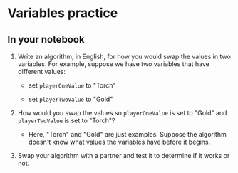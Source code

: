# Variables practice

## In your notebook

1. Write an algorithm, in English, for how you would swap the values in two variables. For example, suppose we have two variables that have different values:

   * set `playerOneValue` to "Torch"

   * set `playerTwoValue` to "Gold"

2. How would you swap the values so `playerOneValue` is set to "Gold" and `playerTwoValue` is set to "Torch"?

   * Here, "Torch" and "Gold" are just examples. Suppose the algorithm doesn't know what values the variables have before it begins.

3. Swap your algorithm with a partner and test it to determine if it works or not.
